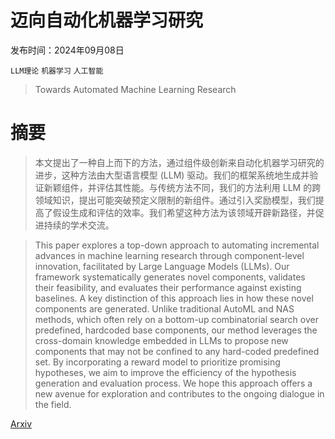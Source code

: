 # 迈向自动化机器学习研究

发布时间：2024年09月08日

`LLM理论` `机器学习` `人工智能`

> Towards Automated Machine Learning Research

# 摘要

> 本文提出了一种自上而下的方法，通过组件级创新来自动化机器学习研究的进步，这种方法由大型语言模型 (LLM) 驱动。我们的框架系统地生成并验证新颖组件，并评估其性能。与传统方法不同，我们的方法利用 LLM 的跨领域知识，提出可能突破预定义限制的新组件。通过引入奖励模型，我们提高了假设生成和评估的效率。我们希望这种方法为该领域开辟新路径，并促进持续的学术交流。

> This paper explores a top-down approach to automating incremental advances in machine learning research through component-level innovation, facilitated by Large Language Models (LLMs). Our framework systematically generates novel components, validates their feasibility, and evaluates their performance against existing baselines. A key distinction of this approach lies in how these novel components are generated. Unlike traditional AutoML and NAS methods, which often rely on a bottom-up combinatorial search over predefined, hardcoded base components, our method leverages the cross-domain knowledge embedded in LLMs to propose new components that may not be confined to any hard-coded predefined set. By incorporating a reward model to prioritize promising hypotheses, we aim to improve the efficiency of the hypothesis generation and evaluation process. We hope this approach offers a new avenue for exploration and contributes to the ongoing dialogue in the field.

[Arxiv](https://arxiv.org/abs/2409.05258)
